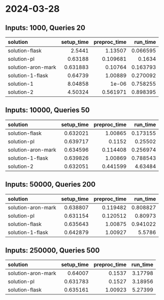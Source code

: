 # 2024-03-28

## Inputs: 1000, Queries 20

| solution           |   setup_time |   preproc_time |   run_time |
|:-------------------|-------------:|---------------:|-----------:|
| solution-flask     |     2.5441   |       1.13507  |   0.066595 |
| solution-pl        |     0.63188  |       0.109681 |   0.1634   |
| solution-aron-mark |     0.631883 |       0.10764  |   0.163793 |
| solution-1-flask   |     0.64739  |       1.00889  |   0.270092 |
| solution-1         |     8.04858  |       1e-06    |   0.758255 |
| solution-2         |     4.50324  |       0.561971 |   0.898395 |

## Inputs: 10000, Queries 50

| solution           |   setup_time |   preproc_time |   run_time |
|:-------------------|-------------:|---------------:|-----------:|
| solution-flask     |     0.632021 |       1.00865  |   0.173155 |
| solution-pl        |     0.639717 |       0.1152   |   0.25502  |
| solution-aron-mark |     0.634596 |       0.114408 |   0.256974 |
| solution-1-flask   |     0.639826 |       1.00869  |   0.788543 |
| solution-2         |     0.632051 |       0.441599 |   4.63484  |

## Inputs: 50000, Queries 200

| solution           |   setup_time |   preproc_time |   run_time |
|:-------------------|-------------:|---------------:|-----------:|
| solution-aron-mark |     0.638807 |       0.119482 |   0.808827 |
| solution-pl        |     0.631154 |       0.120512 |   0.80973  |
| solution-flask     |     0.635643 |       1.00875  |   0.941022 |
| solution-1-flask   |     0.642879 |       1.00927  |   5.5786   |

## Inputs: 250000, Queries 500

| solution           |   setup_time |   preproc_time |   run_time |
|:-------------------|-------------:|---------------:|-----------:|
| solution-aron-mark |     0.64007  |        0.1537  |    3.17798 |
| solution-pl        |     0.631783 |        0.1527  |    3.18956 |
| solution-flask     |     0.635161 |        1.00923 |    5.27399 |